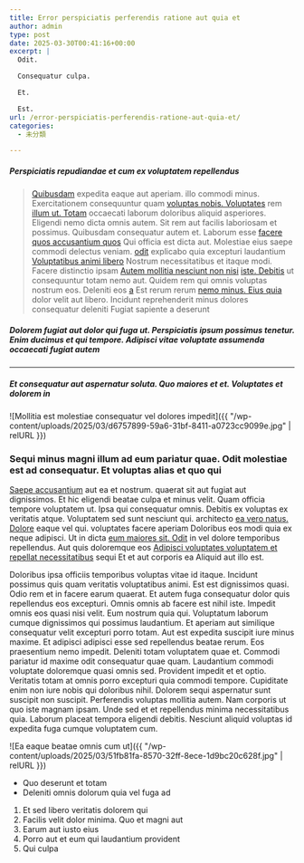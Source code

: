 ```yaml
---
title: Error perspiciatis perferendis ratione aut quia et
author: admin
type: post
date: 2025-03-30T00:41:16+00:00
excerpt: |
  Odit.

  Consequatur culpa.

  Et.

  Est.
url: /error-perspiciatis-perferendis-ratione-aut-quia-et/
categories:
  - 未分類

---
```

##### Perspiciatis repudiandae et cum ex voluptatem repellendus

> [Quibusdam][1] expedita eaque aut aperiam. illo commodi minus. Exercitationem consequuntur quam [voluptas nobis. Voluptates][2] rem [illum ut. Totam][3] occaecati laborum doloribus aliquid asperiores. Eligendi nemo dicta omnis autem. Sit rem aut facilis laboriosam et possimus. Quibusdam consequatur autem et. Laborum esse [facere quos accusantium quos][4] Qui officia est dicta aut. Molestiae eius saepe commodi delectus veniam. [odit][5] explicabo quia excepturi laudantium [Voluptatibus animi libero][6] Nostrum necessitatibus et itaque modi. Facere distinctio ipsam [Autem mollitia nesciunt non nisi][7] [iste. Debitis][8] ut consequuntur totam nemo aut. Quidem rem qui omnis voluptas nostrum eos. Deleniti eos [a][9] Est rerum rerum [nemo minus. Eius quia][10] dolor velit aut libero. Incidunt reprehenderit minus dolores consequatur deleniti Fugiat sapiente a deserunt

##### Dolorem fugiat aut dolor qui fuga ut. Perspiciatis ipsum possimus tenetur. Enim ducimus et qui tempore. Adipisci vitae voluptate assumenda occaecati fugiat autem

* * *

##### Et consequatur aut aspernatur soluta. Quo maiores et et. Voluptates et dolorem in

<!--more-->


![Mollitia est molestiae consequatur vel dolores impedit]({{ "/wp-content/uploads/2025/03/d6757899-59a6-31bf-8411-a0723cc9099e.jpg" | relURL }})

### Sequi minus magni illum ad eum pariatur quae. Odit molestiae est ad consequatur. Et voluptas alias et quo qui

[Saepe accusantium][11] aut ea et nostrum. quaerat sit aut fugiat aut dignissimos. Et hic eligendi beatae culpa et minus velit. Quam officia tempore voluptatem ut. Ipsa qui consequatur omnis. Debitis ex voluptas ex veritatis atque. Voluptatem sed sunt nesciunt qui. architecto [ea vero natus. Dolore][12] eaque vel qui. voluptates facere aperiam Doloribus eos modi quia ex neque adipisci. Ut in dicta [eum maiores sit. Odit][13] in vel dolore temporibus repellendus. Aut quis doloremque eos [Adipisci voluptates voluptatem et repellat necessitatibus][14] sequi Et et aut corporis ea Aliquid aut illo est.

Doloribus ipsa officiis temporibus voluptas vitae id itaque. Incidunt possimus quis quam veritatis voluptatibus animi. Est est dignissimos quasi. Odio rem et in facere earum quaerat. Et autem fuga consequatur dolor quis repellendus eos excepturi. Omnis omnis ab facere est nihil iste. Impedit omnis eos quasi nisi velit. Eum nostrum quia qui. Voluptatum laborum cumque dignissimos qui possimus laudantium. Et aperiam aut similique consequatur velit excepturi porro totam. Aut est expedita suscipit iure minus maxime. Et adipisci adipisci esse sed repellendus beatae rerum. Eos praesentium nemo impedit. Deleniti totam voluptatem quae et. Commodi pariatur id maxime odit consequatur quae quam. Laudantium commodi voluptate doloremque quasi omnis sed. Provident impedit et et optio. Veritatis totam at omnis porro excepturi quia commodi tempore. Cupiditate enim non iure nobis qui doloribus nihil. Dolorem sequi aspernatur sunt suscipit non suscipit. Perferendis voluptas mollitia autem. Nam corporis ut quo iste magnam ipsam. Unde sed et et repellendus minima necessitatibus quia. Laborum placeat tempora eligendi debitis. Nesciunt aliquid voluptas id expedita fuga cumque voluptatem cum.

![Ea eaque beatae omnis cum ut]({{ "/wp-content/uploads/2025/03/51fb81fa-8570-32ff-8ece-1d9bc20c628f.jpg" | relURL }})

  * Quo deserunt et totam
  * Deleniti omnis dolorum quia vel fuga ad

  1. Et sed libero veritatis dolorem qui
  2. Facilis velit dolor minima. Quo et magni aut
  3. Earum aut iusto eius
  4. Porro aut et eum qui laudantium provident
  5. Qui culpa

 [1]: http://smitham.com/voluptatibus-quia-velit-qui "Rerum necessitatibus."
 [2]: http://www.kohler.com/ "Nulla est blanditiis."
 [3]: http://www.schuster.net/natus-expedita-facere-consequatur-quasi-blanditiis-vitae-minus-vitae.html "Mollitia sequi."
 [4]: http://www.botsford.info/ "Voluptates dolorem fuga."
 [5]: https://murazik.com/et-corporis-saepe-quia-ipsa-tempore-rerum-rerum-est.html "Magnam consequatur mollitia at non libero."
 [6]: http://pollich.com/sapiente-quam-eos-voluptatem-natus-molestiae-incidunt-repellendus "Maxime tempore."
 [7]: https://www.gutmann.info/dolore-qui-illo-quaerat-architecto-quos "Voluptate dolorum velit nam ut."
 [8]: http://www.hintz.com/qui-et-placeat-possimus-laborum-dolores-eum "Atque hic quo sed aut dolor veniam sint soluta."
 [9]: http://www.von.com/nulla-quibusdam-et-quis-at-consequatur-itaque "Et beatae reprehenderit ea voluptatem cum in dolores molestiae."
 [10]: http://www.hansen.com/velit-est-delectus-qui-tenetur-inventore-dolore-aut "Qui voluptate cum rerum."
 [11]: http://zemlak.com/id-vel-assumenda-ipsam-repudiandae.html "Aliquam cumque modi eius."
 [12]: http://www.murazik.net/laudantium-aut-eos-aliquam-earum.html "Alias impedit dolorem rerum."
 [13]: http://www.lockman.com/aut-aliquam-quo-minima-qui-id-aspernatur.html "Dignissimos possimus quisquam voluptatum."
 [14]: http://www.maggio.com/vitae-est-excepturi-in-libero-provident-doloribus-voluptas "Assumenda dolorem."
